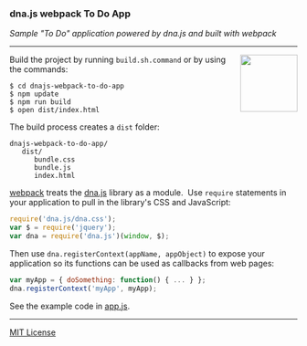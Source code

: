 ### dna.js webpack To Do App

*Sample "To Do" application powered by dna.js and built with webpack*

---
<img src=https://raw.githubusercontent.com/dnajs/dna.js/master/website/static/graphics/dnajs-logo.png
   width=100 align=right>

Build the project by running `build.sh.command` or by using the commands:
```
$ cd dnajs-webpack-to-do-app
$ npm update
$ npm run build
$ open dist/index.html
```

The build process creates a `dist` folder:
```
dnajs-webpack-to-do-app/
   dist/
      bundle.css
      bundle.js
      index.html
```

[webpack](https://webpack.js.org) treats the [dna.js](http://dnajs.org) library as a module.&nbsp;
Use `require` statements in your application to pull in the library's CSS and JavaScript:
```javascript
require('dna.js/dna.css');
var $ = require('jquery');
var dna = require('dna.js')(window, $);
```

Then use `dna.registerContext(appName, appObject)` to expose your application so its functions can
be used as callbacks from web pages:
```javascript
var myApp = { doSomething: function() { ... } };
dna.registerContext('myApp', myApp);
```

See the example code in [app.js](src/js/app.js).

---
[MIT License](LICENSE.txt)
